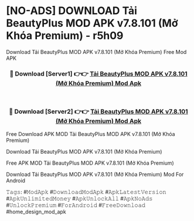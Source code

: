 # [NO-ADS] DOWNLOAD Tải BeautyPlus MOD APK v7.8.101 (Mở Khóa Premium) - r5h09
Download Tải BeautyPlus MOD APK v7.8.101 (Mở Khóa Premium) Free Mod APK

<div align="center">
<h3>🔴 Download [Server1] 👉👉 <a href="https://apk-comot.site?title=Tải_BeautyPlus_MOD_APK_v7.8.101_(Mở_Khóa_Premium)">Tải BeautyPlus MOD APK v7.8.101 (Mở Khóa Premium) Mod Apk</a></h3><br>

<h3>🔴 Download [Server2] 👉👉 <a href="https://apk-comot.site?title=Tải_BeautyPlus_MOD_APK_v7.8.101_(Mở_Khóa_Premium)">Tải BeautyPlus MOD APK v7.8.101 (Mở Khóa Premium) Mod Apk</a></h3>
</div>


Free Download APK MOD Tải BeautyPlus MOD APK v7.8.101 (Mở Khóa Premium)

Download Tải BeautyPlus MOD APK v7.8.101 (Mở Khóa Premium) 

Free APK MOD Tải BeautyPlus MOD APK v7.8.101 (Mở Khóa Premium) 

Download Tải BeautyPlus MOD APK v7.8.101 (Mở Khóa Premium) Mod For Android

𝚃𝚊𝚐𝚜: #𝙼𝚘𝚍𝙰𝚙𝚔 #𝙳𝚘𝚠𝚗𝚕𝚘𝚊𝚍𝙼𝚘𝚍𝙰𝚙𝚔 #𝙰𝚙𝚔𝙻𝚊𝚝𝚎𝚜𝚝𝚅𝚎𝚛𝚜𝚒𝚘𝚗 #𝙰𝚙𝚔𝚄𝚗𝚕𝚒𝚖𝚒𝚝𝚎𝚍𝙼𝚘𝚗𝚎𝚢 #𝙰𝚙𝚔𝚄𝚗𝚕𝚘𝚌𝚔𝙰𝚕𝚕 #𝙰𝚙𝚔𝙽𝚘𝙰𝚍𝚜 #𝚄𝚗𝚕𝚘𝚌𝚔𝙿𝚛𝚎𝚖𝚒𝚞𝚖 #𝙵𝚘𝚛𝙰𝚗𝚍𝚛𝚘𝚒𝚍 #𝙵𝚛𝚎𝚎𝙳𝚘𝚠𝚗𝚕𝚘𝚊𝚍 #home_design_mod_apk